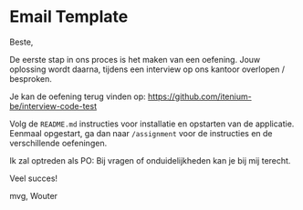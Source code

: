 Email Template
==============

Beste,

De eerste stap in ons proces is het maken van een oefening. Jouw oplossing wordt daarna, tijdens een interview op ons kantoor overlopen / besproken.

Je kan de oefening terug vinden op:
https://github.com/itenium-be/interview-code-test

Volg de `README.md` instructies voor installatie en opstarten van de applicatie.
Eenmaal opgestart, ga dan naar `/assignment` voor de instructies en de verschillende oefeningen.

Ik zal optreden als PO: Bij vragen of onduidelijkheden kan je bij mij terecht.

Veel succes!

mvg,
Wouter
